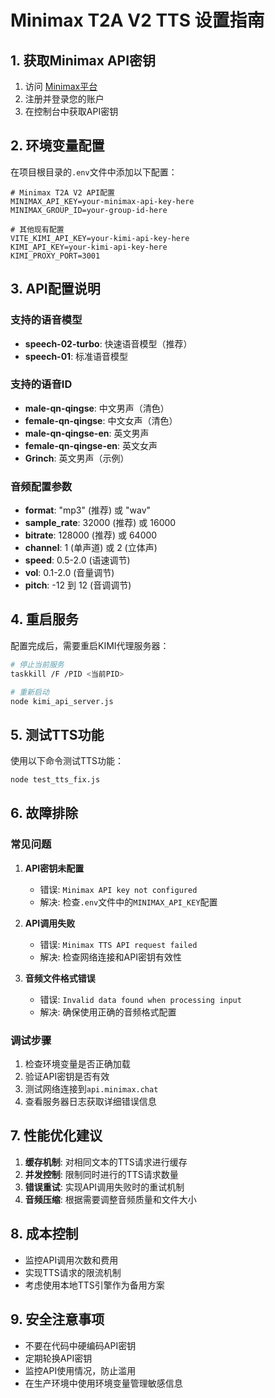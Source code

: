# Minimax T2A V2 TTS 设置指南

## 1. 获取Minimax API密钥
1. 访问 [Minimax平台](https://www.minimax.io/)
2. 注册并登录您的账户
3. 在控制台中获取API密钥

## 2. 环境变量配置
在项目根目录的`.env`文件中添加以下配置：

```env
# Minimax T2A V2 API配置
MINIMAX_API_KEY=your-minimax-api-key-here
MINIMAX_GROUP_ID=your-group-id-here

# 其他现有配置
VITE_KIMI_API_KEY=your-kimi-api-key-here
KIMI_API_KEY=your-kimi-api-key-here
KIMI_PROXY_PORT=3001
```

## 3. API配置说明

### 支持的语音模型
- **speech-02-turbo**: 快速语音模型（推荐）
- **speech-01**: 标准语音模型

### 支持的语音ID
- **male-qn-qingse**: 中文男声（清色）
- **female-qn-qingse**: 中文女声（清色）
- **male-qn-qingse-en**: 英文男声
- **female-qn-qingse-en**: 英文女声
- **Grinch**: 英文男声（示例）

### 音频配置参数
- **format**: "mp3" (推荐) 或 "wav"
- **sample_rate**: 32000 (推荐) 或 16000
- **bitrate**: 128000 (推荐) 或 64000
- **channel**: 1 (单声道) 或 2 (立体声)
- **speed**: 0.5-2.0 (语速调节)
- **vol**: 0.1-2.0 (音量调节)
- **pitch**: -12 到 12 (音调调节)

## 4. 重启服务
配置完成后，需要重启KIMI代理服务器：

```bash
# 停止当前服务
taskkill /F /PID <当前PID>

# 重新启动
node kimi_api_server.js
```

## 5. 测试TTS功能
使用以下命令测试TTS功能：

```bash
node test_tts_fix.js
```

## 6. 故障排除

### 常见问题
1. **API密钥未配置**
   - 错误: `Minimax API key not configured`
   - 解决: 检查`.env`文件中的`MINIMAX_API_KEY`配置

2. **API调用失败**
   - 错误: `Minimax TTS API request failed`
   - 解决: 检查网络连接和API密钥有效性

3. **音频文件格式错误**
   - 错误: `Invalid data found when processing input`
   - 解决: 确保使用正确的音频格式配置

### 调试步骤
1. 检查环境变量是否正确加载
2. 验证API密钥是否有效
3. 测试网络连接到`api.minimax.chat`
4. 查看服务器日志获取详细错误信息

## 7. 性能优化建议
1. **缓存机制**: 对相同文本的TTS请求进行缓存
2. **并发控制**: 限制同时进行的TTS请求数量
3. **错误重试**: 实现API调用失败时的重试机制
4. **音频压缩**: 根据需要调整音频质量和文件大小

## 8. 成本控制
- 监控API调用次数和费用
- 实现TTS请求的限流机制
- 考虑使用本地TTS引擎作为备用方案

## 9. 安全注意事项
- 不要在代码中硬编码API密钥
- 定期轮换API密钥
- 监控API使用情况，防止滥用
- 在生产环境中使用环境变量管理敏感信息 